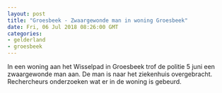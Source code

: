 ```yaml
---
layout: post
title: "Groesbeek - Zwaargewonde man in woning Groesbeek"
date: Fri, 06 Jul 2018 08:26:00 GMT
categories: 
- gelderland 
- groesbeek 
---
```


In een woning aan het Wisselpad in Groesbeek trof de politie 5 juni een zwaargewonde man aan. De man is naar het ziekenhuis overgebracht. Rechercheurs onderzoeken wat er in de woning is gebeurd.
